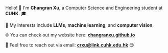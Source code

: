 Hello! 👋 I'm **Changran Xu**, a Computer Science and Engineering student at **CUHK**. 🎓  

🚀 My interests include **LLMs**, **machine learning**, and **computer vision**.  

🌐 You can check out my website here: [**changranxu.github.io**](https://changranxu.github.io/)  

📩 Feel free to reach out via email: [**crxu@link.cuhk.edu.hk**](mailto:crxu@link.cuhk.edu.hk) 😊
